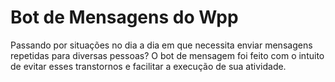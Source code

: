# Bot de Mensagens do Wpp

Passando por situações no dia a dia em que necessita enviar mensagens repetidas para diversas pessoas? O bot de mensagem foi feito com o intuito de evitar esses transtornos e facilitar a execução de sua atividade.
